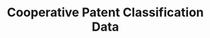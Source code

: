 ---
layout: default
bigquery: https://console.cloud.google.com/bigquery?p=patents-public-data&d=cpc&page=dataset
citation: '“Cooperative Patent Classification” by the EPO and USPTO, for public use. '
contributors: EPO, USPTO
cost: None
description: Cooperative Patent Classification Data contains the scheme and definitions
  of the Cooperative Patent Classification system for classifying patent documents.
  The CPC is the result of a partnership between the EPO and the USPTO in their joint
  effort to develop a common, internationally compatible classification system for
  technical documents, in particular patent publications, which will be used by both
  offices in the patent granting process
documentation: https://www.cooperativepatentclassification.org/cpcSchemeAndDefinitions
last_edit: 04/09/2022, 06:36:29
location: https://www.cooperativepatentclassification.org/index
maintained_by: USPTO, EPO
schema_fields:
- limiting_references
- glossary
- notAllocatable
- applicationReferences
- dateRevised
- informative_references
- breakdownCode
- informativeReferences
- ipcConcordant
- title_full
- titlePart
- synonyms
- sizeCache
- childGroups
- date_revised
- limitingReferences
- application_references
- children
- child_groups
- breakdown_code
- not_allocatable
- residualReferences
- definition
- level
- status
- additional_only
- ipc_concordant
- residual_references
- parents
- title_part
- titleFull
- symbol
shortname: cooperative_patent_classification
tags:
- patents
- science
title: Cooperative Patent Classification Data
uuid: 984374a7-16e9-4b35-9445-458daceb01bf
---
